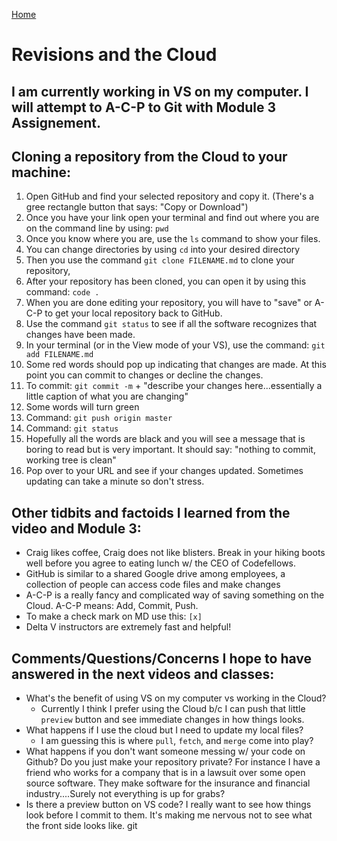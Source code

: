 [Home](https://jennjoyce.github.io/learning-journal/)

# Revisions and the Cloud


## I am currently working in VS on my computer. I will attempt to A-C-P to Git with Module 3 Assignement.


## Cloning a repository from the Cloud to your machine:

1) Open GitHub and find your selected repository and copy it.  (There's a gree rectangle button that says: "Copy or Download")
2) Once you have your link open your terminal and find out where you are on the command line by using: `pwd`
3) Once you know where you are, use the `ls` command to show your files.
4) You can change directories by using `cd` into your desired directory
5) Then you use the command `git clone FILENAME.md` to clone your repository,
6) After your repository has been cloned, you can open it by using this command: `code .`
7) When you are done editing your repository, you will have to "save" or A-C-P to get your local repository back to GitHub.
8) Use the command `git status` to see if all the software recognizes that changes have been made.
8) In your terminal (or in the View mode of your VS), use the command: `git add FILENAME.md`
9) Some red words should pop up indicating that changes are made. At this point you can commit to changes or decline the changes.
10) To commit: `git commit -m` + "describe your changes here...essentially a little caption of what you are changing"
11) Some words will turn green 
12) Command: `git push origin master`
13) Command: `git status`
14) Hopefully all the words are black and you will see a message that is boring to read but is very important.  It should say: "nothing to commit, working tree is clean"
13) Pop over to your URL and see if your changes updated.  Sometimes updating can take a minute so don't stress.


## Other tidbits and factoids I learned from the video and Module 3:
*  Craig likes coffee, Craig does not like blisters. Break in your hiking boots well before you agree to eating lunch w/ the CEO of Codefellows. 
*  GitHub is similar to a shared Google drive among employees, a collection of people can access code files and make changes
*  A-C-P is a really fancy and complicated way of saving something on the Cloud. A-C-P means: Add, Commit, Push.
*  To make a check mark on MD use this: `[x]`
*  Delta V instructors are extremely fast and helpful!

## Comments/Questions/Concerns I hope to have answered in the next videos and classes:
*  What's the benefit of using VS on my computer vs working in the Cloud?
    *  Currently I think I prefer using the Cloud b/c I can push that little `preview` button and see immediate changes in how things looks. 
*  What happens if I use the cloud but I need to update my local files? 
    *  I am guessing this is where `pull`, `fetch`, and `merge` come into play?
*  What happens if you don't want someone messing w/ your code on Github? Do you just make your repository private? For instance I have a friend who works for a company that is in    a lawsuit over some open source software. They make software for the insurance and financial industry....Surely not everything is up for grabs? 
*  Is there a preview button on VS code? I really want to see how things look before I commit to them. It's making me nervous not to see what the front side looks like. git




